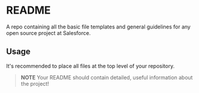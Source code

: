 # README

A repo containing all the basic file templates and general guidelines for any open source project at Salesforce.

## Usage

It's recommended to place all files at the top level of your repository.

> **NOTE** Your README should contain detailed, useful information about the project!


